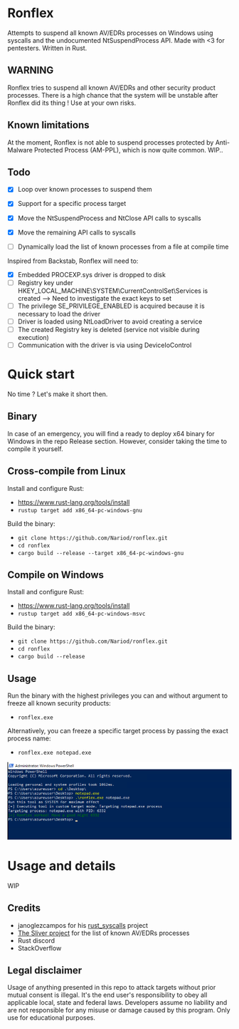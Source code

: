 # Ronflex
Attempts to suspend all known AV/EDRs processes on Windows using syscalls and the undocumented NtSuspendProcess API. Made with <3 for pentesters. Written in Rust.

## WARNING
Ronflex tries to suspend all known AV/EDRs and other security product processes. There is a high chance that the system will be unstable after Ronflex did its thing ! Use at your own risks.

## Known limitations
At the moment, Ronflex is not able to suspend processes protected by Anti-Malware Protected Process (AM-PPL), which is now quite common. WIP..

## Todo
- [x] Loop over known processes to suspend them
- [x] Support for a specific process target
- [x] Move the NtSuspendProcess and NtClose API calls to syscalls 
- [x] Move the remaining API calls to syscalls
- [ ] Dynamically load the list of known processes from a file at compile time


Inspired from Backstab, Ronflex will need to:

- [x] Embedded PROCEXP.sys driver is dropped to disk
- [ ] Registry key under HKEY_LOCAL_MACHINE\SYSTEM\CurrentControlSet\Services is created
    --> Need to investigate the exact keys to set
- [ ] The privilege SE_PRIVILEGE_ENABLED is acquired because it is necessary to load the driver
- [ ] Driver is loaded using NtLoadDriver to avoid creating a service
- [ ] The created Registry key is deleted (service not visible during execution)
- [ ] Communication with the driver is via using DeviceIoControl

# Quick start
No time ? Let's make it short then.

## Binary
In case of an emergency, you will find a ready to deploy x64 binary for Windows in the repo Release section. However, consider taking the time to compile it yourself.

## Cross-compile from Linux

Install and configure Rust:
- https://www.rust-lang.org/tools/install
- `rustup target add x86_64-pc-windows-gnu`

Build the binary:
- `git clone https://github.com/Nariod/ronflex.git`
- `cd ronflex`
- `cargo build --release --target x86_64-pc-windows-gnu`

## Compile on Windows

Install and configure Rust:
- https://www.rust-lang.org/tools/install
- `rustup target add x86_64-pc-windows-msvc`

Build the binary:
- `git clone https://github.com/Nariod/ronflex.git`
- `cd ronflex`
- `cargo build --release`

## Usage
Run the binary with the highest privileges you can and without argument to freeze all known security products:
- `ronflex.exe`

Alternatively, you can freeze a specific target process by passing the exact process name:
- `ronflex.exe notepad.exe`

![Notepad put to sleep](img/ronflex_notepad.png)

# Usage and details
WIP

## Credits
- janoglezcampos for his [rust_syscalls](https://github.com/janoglezcampos/rust_syscalls) project
- [The Sliver project](https://github.com/BishopFox/sliver) for the list of known AV/EDRs processes
- Rust discord
- StackOverflow

## Legal disclaimer
Usage of anything presented in this repo to attack targets without prior mutual consent is illegal. It's the end user's responsibility to obey all applicable local, state and federal laws. Developers assume no liability and are not responsible for any misuse or damage caused by this program. Only use for educational purposes.
